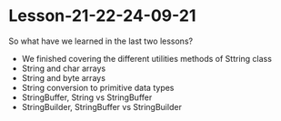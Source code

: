 # Lesson-21-22-24-09-21

So what have we learned in the last two lessons?
- We finished covering the different utilities methods of Sttring class
- String and char arrays
- String and byte arrays
- String conversion to primitive data types
- StringBuffer, String vs StringBuffer
- StringBuilder, StringBuffer vs StringBuilder
